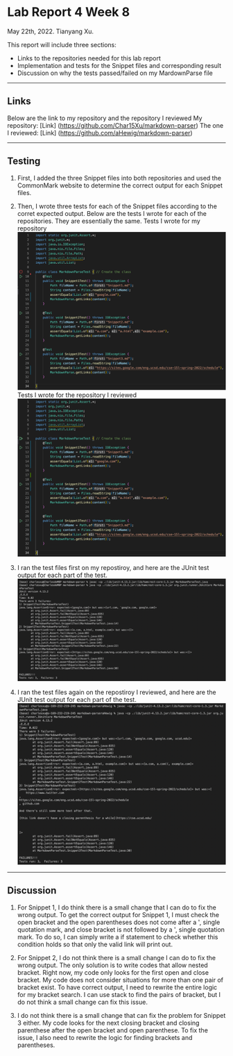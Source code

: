 # Lab Report 4 Week 8
May 22th, 2022. Tianyang Xu. 


This report will include three sections:
- Links to the repositories needed for this lab report
- Implementation and tests for the Snippet files and corresponding result
- Discussion on why the tests passed/failed on my MardownParse file


--- 

## Links
Below are the link to my repository and the repository I reviewed
My repository: [Link] (https://github.com/Char15Xu/markdown-parser)
The one I reviewed: [Link] (https://github.com/aHewig/markdown-parser)


--- 

## Testing
1. First, I added the three Snippet files into both repositories and used the CommonMark website to determine the correct output for each Snippet files.

2. Then, I wrote three tests for each of the Snippet files according to the corret expected output. Below are the tests I wrote for each of the repositories. They are essentially the same. 
Tests I wrote for my repository
![Image](lab4-selfcode.png)
    Tests I wrote for the repository I reviewed
![Image](lab4-reviewcode.png)

3. I ran the test files first on my repostiroy, and here are the JUnit test output for each part of the test.
![Image](lab4-self2.png)

4. I ran the test files again on the repostiroy I reviewed, and here are the JUnit test output for each part of the test.
![Image](lab4-review2.png)


--- 

## Discussion

1. For Snippet 1, I do think there is a small change that I can do to fix the wrong output. To get the correct output for Snippet 1, I must check the open bracket and the open parentheses does not come after a ', single quotation mark, and close bracket is not followed by a ', single quotation mark. To do so, I can simply write a if statement to check whether this condition holds so that only the valid link will print out. 

2. For Snippet 2, I do not think there is a small change I can do to fix the wrong output. The only solution is to write codes that allow nested bracket. Right now, my code only looks for the first open and close bracket. My code does not consider situations for more than one pair of bracket exist. To have correct output, I need to rewrite the entire logic for my bracket search. I can use stack to find the pairs of bracket, but I do not think a small change can fix this issue. 

3. I do not think there is a small change that can fix the problem for Snippet 3 either. My code looks for the next closing bracket and closing parenthese after the open bracket and open parenthese. To fix the issue, I also need to rewrite the logic for finding brackets and parentheses. 
